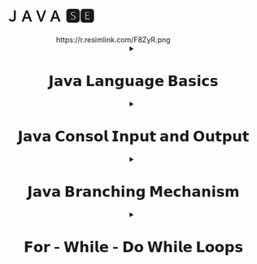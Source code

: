 <h1 align="left">ＪＡＶＡ 🆂🅴</h1>
<img width="100" >https://r.resimlink.com/F8ZyR.png</img>

<!--########################################################################################################################-->
<!-- JAVA LANGUAGE BASİCS -->


<details>
     <summary align="center" ><h1>𝗝𝗮𝘃𝗮 𝗟𝗮𝗻𝗴𝘂𝗮𝗴𝗲 𝗕𝗮𝘀𝗶𝗰𝘀</h1></summary>

<details>
     <summary><h2>Primitive Types</h2></summary>
   
### 💠 [Primitive Types](https://github.com/erenuygur/EfficientHouseJava/blob/main/src/lessons/l1/PrimitiveTypes.java)

</details>


<details>
     <summary><h2>Operators</h2></summary>
   
### 💠 [Operators](https://github.com/erenuygur/EfficientHouseJava/blob/main/src/lessons/l2/Operators.java)
      
<details>
     <summary><h3>Operators Examples</h3></summary>
   
#### 🔸 [Example - Ⅰ ](https://github.com/erenuygur/EfficientHouseJava/blob/main/src/lessons/l2/OperatorsExample.java) 
     
</details>

</details>

<details>
     <summary><h2>Expression and Assigment</h2></summary>
   
### 💠[Expression and Assigment](https://github.com/erenuygur/EfficientHouseJava/blob/main/src/lessons/l2/ExpressionsAndAssignment.java)
     
</details>

</details>



<!--########################################################################################################################-->
<!-- JAVA CONSOL İNPUT OUTPUT -->

<details>
     <summary align="center" ><h1>𝗝𝗮𝘃𝗮 𝗖𝗼𝗻𝘀𝗼𝗹 𝗜𝗻𝗽𝘂𝘁 𝗮𝗻𝗱 𝗢𝘂𝘁𝗽𝘂𝘁</h1></summary>

<details>
     <summary><h2>String Intro</h2></summary>
   
###  💠 [String Class](https://github.com/erenuygur/EfficientHouseJava/blob/main/src/lessons/l3/string/StringClass.java)
     
<details>
     <summary><h3>String Methods</h3></summary>
   
#### 💠 [CharAt](https://github.com/erenuygur/EfficientHouseJava/blob/main/src/lessons/l3/string/ChartAt.java)
#### 💠 [CompareTo](https://github.com/erenuygur/EfficientHouseJava/blob/main/src/lessons/l3/string/CompareTo.java)  
#### 💠 [Equals](https://github.com/erenuygur/EfficientHouseJava/blob/main/src/lessons/l3/string/Equals.java)  
#### 💠 [Immutable](https://github.com/erenuygur/EfficientHouseJava/blob/main/src/lessons/l3/string/Immutable.java)  
#### 💠 [IndexOf](https://github.com/erenuygur/EfficientHouseJava/blob/main/src/lessons/l3/string/IndexOf.java)  
#### 💠 [Length](https://github.com/erenuygur/EfficientHouseJava/blob/main/src/lessons/l3/string/Length.java)  
#### 💠 [SubString](https://github.com/erenuygur/EfficientHouseJava/blob/main/src/lessons/l3/string/SubString.java)
#### 💠 [Trim](https://github.com/erenuygur/EfficientHouseJava/blob/main/src/lessons/l3/string/Trim.java)  
#### 💠 [UpperLowerCase](https://github.com/erenuygur/EfficientHouseJava/blob/main/src/lessons/l3/string/UpperLower.java)      
     
</details>
     
</details>

     
<details>
     <summary><h2>Print Methods</h2></summary>
   
###  💠 [Print Methods](https://github.com/erenuygur/EfficientHouseJava/blob/main/src/lessons/l4/PrintMethods.java) 

</details>

     
<details>
     <summary><h2>Scanner Class</h2></summary>
   
###  💠 [Scanner Class](https://github.com/erenuygur/EfficientHouseJava/blob/main/src/lessons/l5/ScannerClass.java)
     
<details>
     <summary><h3>Scanner Examples</h3></summary>

#### 🔸 [Example - Ⅰ ](https://github.com/erenuygur/EfficientHouseJava/blob/main/src/lessons/l5/ScannerExamples.java)

</details>     

</details>

</details>



<!--########################################################################################################################-->
<!-- JAVA BRANCHING MECHANISM -->

<details>
     <summary align="center" ><h1>𝗝𝗮𝘃𝗮 𝗕𝗿𝗮𝗻𝗰𝗵𝗶𝗻𝗴 𝗠𝗲𝗰𝗵𝗮𝗻𝗶𝘀𝗺</h1></summary>
  
<details>
     <summary><h2>If - Else</h2></summary>   
     
###  💠 [If - Else ](https://github.com/erenuygur/EfficientHouseJava/blob/main/src/lessons/l6/IfElse.java)       
     
<details>
     <summary><h3>If - Else Examples</h3></summary>

#### 🔸 [Example - Ⅰ ](https://github.com/erenuygur/EfficientHouseJava/blob/main/src/lessons/l6/IfElseExample.java)
#### 🔸 [Example - Ⅱ ](https://github.com/erenuygur/EfficientHouseJava/blob/main/src/lessons/l6/IfElseExample2.java)
#### 🔸 [Example - Ⅲ ](https://github.com/erenuygur/EfficientHouseJava/blob/main/src/lessons/l6/IfElseExample3.java)
#### 🔸 [Example - Ⅳ ](https://github.com/erenuygur/EfficientHouseJava/blob/main/src/lessons/l6/IfElseExample4.java)
</details>

<details>
     <summary><h3>Boolean Expressions</h3></summary>     

#### 💠 [Boolean Expressions ](https://github.com/erenuygur/EfficientHouseJava/blob/main/src/lessons/l6/BooleanExpressions.java) 
          
</details> 
             
<details>
     <summary><h3>And - Or - Ternary Operators</h3></summary>     

#### 💠 [And Operators ](https://github.com/erenuygur/EfficientHouseJava/blob/main/src/lessons/l6/AndOperators.java)    
#### 💠 [Or Operators ](https://github.com/erenuygur/EfficientHouseJava/blob/main/src/lessons/l6/OrOperators.java)    
#### 💠 [Ternary Operator ](https://github.com/erenuygur/EfficientHouseJava/blob/main/src/lessons/l6/TernaryOperator.java)         
     
</details>         
     
</details>   

     
<details>
     <summary><h2>Continue - Break</h2></summary>        
     
###  💠 [Continue ](https://github.com/erenuygur/EfficientHouseJava/blob/main/src/lessons/l10/ContinueExample.java)
     
###  💠 [Break ](https://github.com/erenuygur/EfficientHouseJava/blob/main/src/lessons/l9/Break.java)
     
###  💠 [Labeled Break ](https://github.com/erenuygur/EfficientHouseJava/blob/main/src/lessons/l9/LabeledBreak.java) 
     
<details>
     <summary><h3>Break Examples</h3></summary>

#### 🔸 [Example - Ⅰ ](https://github.com/erenuygur/EfficientHouseJava/blob/main/src/lessons/l9/BreakIntro.java)

</details>
     
</details>     

     
<details>
     <summary><h2>Switch - Case</h2></summary>
     
###  💠 [Switch - Case ](https://github.com/erenuygur/EfficientHouseJava/blob/main/src/lessons/l10/SwitchIntro.java)     

<details>
     <summary><h3>Switch - Case Examples</h3></summary>

#### 🔸 [Example - Ⅰ ](https://github.com/erenuygur/EfficientHouseJava/blob/main/src/lessons/l10/SwitchExample.java)
#### 🔸 [Example - Ⅱ ](https://github.com/erenuygur/EfficientHouseJava/blob/main/src/lessons/l10/SwitchExample2.java)
#### 🔸 [Example - Ⅲ ](https://github.com/erenuygur/EfficientHouseJava/blob/main/src/lessons/l10/MenuApp.java)
#### 🔸 [Example - Ⅳ ](https://github.com/erenuygur/EfficientHouseJava/blob/main/src/lessons/l10/LeapYear.java)     

</details>
     
</details>

</details>



<!--########################################################################################################################-->
<!-- JAVA BRANCHING MECHANISM -->  

<details>
     <summary align="center" ><h1>𝗙𝗼𝗿 - 𝗪𝗵𝗶𝗹𝗲 - 𝗗𝗼 𝗪𝗵𝗶𝗹𝗲 𝗟𝗼𝗼𝗽𝘀</h1></summary>
     
<details>
     <summary><h2>For Intro</h2></summary>
     
###  💠 [For](https://github.com/erenuygur/EfficientHouseJava/blob/main/src/lessons/l9/ForIntro.java)    

<details>
     <summary><h3>For Examples</h3></summary>

#### 🔸 [Example - Ⅰ ](https://github.com/erenuygur/EfficientHouseJava/blob/main/src/lessons/l9/ForExample1.java)
#### 🔸 [Example - Ⅱ ](https://github.com/erenuygur/EfficientHouseJava/blob/main/src/lessons/l9/ForExample2.java)
#### 🔸 [Example - Ⅲ ](https://github.com/erenuygur/EfficientHouseJava/blob/main/src/lessons/l9/ForExample3.java)
#### 🔸 [Example - Ⅳ ](https://github.com/erenuygur/EfficientHouseJava/blob/main/src/lessons/l9/ForExample4.java)
#### 🔸 [Example - Ⅴ ](https://github.com/erenuygur/EfficientHouseJava/blob/main/src/lessons/l9/ForExample5.java)
#### 🔸 [Example - Ⅵ ](https://github.com/erenuygur/EfficientHouseJava/blob/main/src/lessons/l9/ForExample6.java)
#### 🔸 [Example - Ⅶ ](https://github.com/erenuygur/EfficientHouseJava/blob/main/src/lessons/l9/ForExample7.java)
#### 🔸 [Example - Ⅷ ](https://github.com/erenuygur/EfficientHouseJava/blob/main/src/lessons/l9/ForExample8.java)   
#### 🔸 [Example - Ⅸ ](https://github.com/erenuygur/EfficientHouseJava/blob/main/src/lessons/l9/ForExample9.java)   

</details>
     
</details>
     
     
<details>
     <summary><h2>While Intro</h2></summary>
     
###  💠 [While](https://github.com/erenuygur/EfficientHouseJava/blob/main/src/lessons/l8/WhileIntro.java)    

<details>
     <summary><h3>While Examples</h3></summary>

#### 🔸 [Example - Ⅰ ](https://github.com/erenuygur/EfficientHouseJava/blob/main/src/lessons/l8/WhileExample.java)
#### 🔸 [Example - Ⅱ ](https://github.com/erenuygur/EfficientHouseJava/blob/main/src/lessons/l8/WhileExample2.java)
#### 🔸 [Example - Ⅲ ](https://github.com/erenuygur/EfficientHouseJava/blob/main/src/lessons/l8/WhileExample3.java)
#### 🔸 [Example - Ⅳ ](https://github.com/erenuygur/EfficientHouseJava/blob/main/src/lessons/l8/WhileExample4.java)
#### 🔸 [Example - Ⅴ ](https://github.com/erenuygur/EfficientHouseJava/blob/main/src/lessons/l8/WhileExample5.java)
#### 🔸 [Example - Ⅵ ](https://github.com/erenuygur/EfficientHouseJava/blob/main/src/lessons/l8/WhileExample6.java)
#### 🔸 [Example - Ⅶ ](https://github.com/erenuygur/EfficientHouseJava/blob/main/src/lessons/l8/WhileExample7.java)
     
</details>
     
<details>
     <summary><h3>Infinity Loops</h3></summary>
     
####  💠 [Infinity Loops](https://github.com/erenuygur/EfficientHouseJava/blob/main/src/lessons/l8/InfinityLoopWithWhile.java)    
     
</details>       
     
</details>     

     
<details>
     <summary><h2>Do While Intro</h2></summary>
     
###  💠 [Do While](https://github.com/erenuygur/EfficientHouseJava/blob/main/src/lessons/l8/DoWhileIntro.java)    

<details>
     <summary><h3>Do While Examples</h3></summary>

#### 🔸 [Example - Ⅰ ](https://github.com/erenuygur/EfficientHouseJava/blob/main/src/lessons/l8/DoWhileExample.java)
     
</details>
     
</details>
     
</details>
